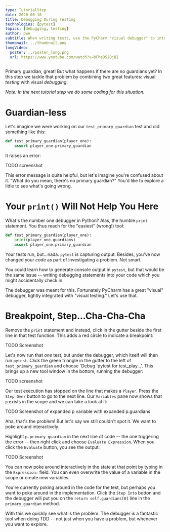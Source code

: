 ```yaml
---
type: TutorialStep
date: 2020-06-10
title: Debugging During Testing
technologies: [pytest]
topics: [debugging, testing]
author: pwe
subtitle: When writing tests, use the PyCharm "visual debugger" to interactively poke around in the context of a problem.
thumbnail: ../thumbnail.png
longVideo:
  poster: ../poster_long.png
  url: https://www.youtube.com/watch?v=bFheD5JBjBI
---
```


Primary guardian, great! 
But what happens if there are no guardians yet?
In this step we tackle that problem by combining two great features: visual *testing* with visual *debugging*.

*Note: In the next tutorial step we do some coding for this situation.*

# Guardian-less

Let's imagine we were working on our `test_primary_guardian` test and did something like this:

```python
def test_primary_guardian(player_one):
    assert player_one.primary_guardian
```

It raises an error:

TODO screenshot

This error message is quite helpful, but let's imagine you're confused about it.
"What do you mean, there's no primary guardian?"
You'd like to explore a little to see what's going wrong.

# Your `print()` Will Not Help You Here

What's the number one debugger in Python?
Alas, the humble `print` statement.
You thus reach for the "easiest" (wrong!) tool:

```python
def test_primary_guardian(player_one):
    print(player_one.guardians)
    assert player_one.primary_guardian
```

Your tests run, but...nada.
`pytest` is capturing output.
Besides, you've now changed your *code* as part of investigating a problem.
Not smart.

You could learn how to generate console output in `pytest`, but that would be the same issue -- writing debugging statements into your code which you might accidentally check in.

The debugger was meant for this. 
Fortunately PyCharm has a great "visual" debugger, tightly integrated with "visual testing."
Let's use that.

# Breakpoint, Step...Cha-Cha-Cha

Remove the `print` statement and instead, click in the gutter beside the first line in that test function.
This adds a red circle to indicate a breakpoint:

TODO Screenshot

Let's now run that *one* test, but under the debugger, which itself will then run `pytest`.
Click the green triangle in the gutter to the left of `test_primary_guardian` and choose `Debug 'pytest for test_play...'.
This brings up a new tool window in the bottom, running the debugger:

TODO screenshot

Our test execution has stopped on the line that makes a `Player`.
Press the `Step Over` button to go to the next line.
Our `Variables` pane now shows that `p` exists in the scope and we can take a look at it:

TODO Screenshot of expanded p variable with expanded p.guardians

Aha, that's the problem! 
But let's say we still couldn't spot it. We want to poke around interactively.

Highlight `p.primary_guardian` in the next line of code -- the one triggering the error -- then right click and choose `Evaluate Expression`.
When you click the `Evaluate` button, you see the output:

TODO Screenshot

You can now poke around interactively in the state at that point by typing in the `Expression:` field.
You can even overwrite the value of a variable in the scope or create new variables.

You're currently poking around in the code for the test, but perhaps you want to poke around in the implementation.
Click the `Step Into` button and the debugger will put you on the `return self.guardians[0]` line in the `primary_guardian` method.

With this we quickly see what is the problem.
The debugger is a fantastic tool when doing TDD -- not just when you have a problem, but whenever you want to explore.
